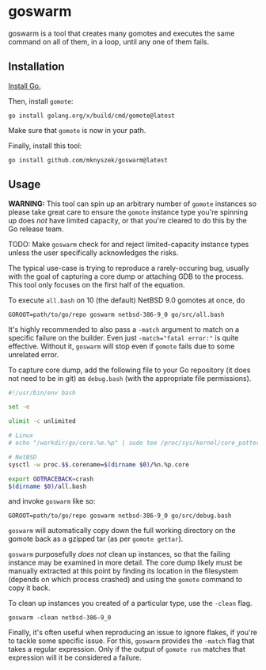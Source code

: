 # goswarm

goswarm is a tool that creates many gomotes and executes the same command on all
of them, in a loop, until any one of them fails.

## Installation

[Install Go.](https://golang.org/doc/install)

Then, install `gomote`:

```
go install golang.org/x/build/cmd/gomote@latest
```

Make sure that `gomote` is now in your path.

Finally, install this tool:

```
go install github.com/mknyszek/goswarm@latest
```

## Usage

**WARNING:** This tool can spin up an arbitrary number of `gomote`
instances so please take great care to ensure the `gomote` instance
type you're spinning up does *not* have limited capacity, or that
you're cleared to do this by the Go release team.

TODO: Make `goswarm` check for and reject limited-capacity instance types
unless the user specifically acknowledges the risks.

The typical use-case is trying to reproduce a rarely-occuring bug, usually with
the goal of capturing a core dump or attaching GDB to the process.
This tool only focuses on the first half of the equation.

To execute `all.bash` on 10 (the default) NetBSD 9.0 gomotes at once, do

```
GOROOT=path/to/go/repo goswarm netbsd-386-9_0 go/src/all.bash
```

It's highly recommended to also pass a `-match` argument to match on a specific
failure on the builder.
Even just `-match="fatal error:"` is quite effective.
Without it, `goswarm` will stop even if `gomote` fails due to some unrelated
error.

To capture core dump, add the following file to your Go repository (it does not
need to be in git) as `debug.bash` (with the appropriate file permissions).

```bash
#!/usr/bin/env bash

set -e

ulimit -c unlimited

# Linux
# echo "/workdir/go/core.%e.%p" | sudo tee /proc/sys/kernel/core_pattern

# NetBSD
sysctl -w proc.$$.corename=$(dirname $0)/%n.%p.core

export GOTRACEBACK=crash
$(dirname $0)/all.bash
```

and invoke `goswarm` like so:

```
GOROOT=path/to/go/repo goswarm netbsd-386-9_0 go/src/debug.bash
```

`goswarm` will automatically copy down the full working directory on the gomote
back as a gzipped tar (as per `gomote gettar`).

`goswarm` purposefully *does not* clean up instances, so that the failing
instance may be examined in more detail.
The core dump likely must be manually extracted at this point by finding its
location in the filesystem (depends on which process crashed) and using the
`gomote` command to copy it back.

To clean up instances you created of a particular type, use the `-clean` flag.

```
goswarm -clean netbsd-386-9_0
```

Finally, it's often useful when reproducing an issue to ignore flakes, if you're
to tackle some specific issue.
For this, `goswarm` provides the `-match` flag that takes a regular expression.
Only if the output of `gomote run` matches that expression will it be considered
a failure.
